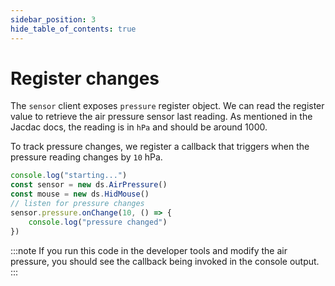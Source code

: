```yaml
---
sidebar_position: 3
hide_table_of_contents: true
---
```


# Register changes

The `sensor` client exposes `pressure` register object.
We can read the register value to retrieve the air pressure
sensor last reading. As mentioned in the Jacdac docs,
the reading is in `hPa` and should be around 1000.

To track pressure changes, we register a callback that triggers when the pressure reading changes by `10` hPa.

```ts
console.log("starting...")
const sensor = new ds.AirPressure()
const mouse = new ds.HidMouse()
// listen for pressure changes
sensor.pressure.onChange(10, () => {
    console.log("pressure changed")
})
```

:::note
If you run this code in the developer tools and modify
the air pressure, you should see the callback being invoked
in the console output.
:::

